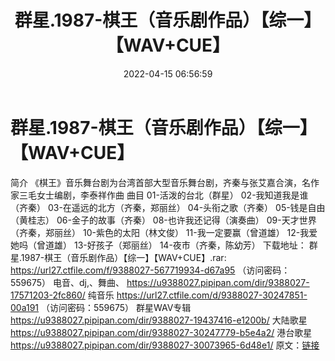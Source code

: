 ﻿---
title: 群星.1987-棋王（音乐剧作品）【综一】【WAV+CUE】
date: 2022-04-15 06:56:59
categories: WAV车载音乐、镜像
tags: 国语流行
---
# 群星.1987-棋王（音乐剧作品）【综一】【WAV+CUE】

简介
《棋王》音乐舞台剧为台湾首部大型音乐舞台剧，齐秦与张艾嘉合演，名作家三毛女士编剧，李泰祥作曲
曲目
01-活泼的台北（群星）
02-我知道我是谁（齐秦）
03-在遥远的北方（齐秦，郑丽丝）
04-头衔之歌（齐秦）
05-钱是自由（黄桂志）
06-金子的故事（齐秦）
08-也许我还记得（演奏曲）
09-天才世界（齐秦，郑丽丝）
10-紫色的太阳（林文俊）
11-我一定要赢（曾道雄）
12-我爱她吗（曾道雄）
13-好孩子（郑丽丝）
14-夜市（齐秦，陈幼芳）
下载地址：
群星.1987-棋王（音乐剧作品）【综一】【WAV+CUE】.rar: https://url27.ctfile.com/f/9388027-567719934-d67a95
（访问密码：559675）
电音、dj,、舞曲、
https://u9388027.pipipan.com/dir/9388027-17571203-2fc860/
纯音乐
https://url27.ctfile.com/d/9388027-30247851-00a191
（访问密码：559675）
群星WAV专辑
https://u9388027.pipipan.com/dir/9388027-19437416-e1200b/
大陆歌星
https://u9388027.pipipan.com/dir/9388027-30247779-b5e4a2/
港台歌星
https://u9388027.pipipan.com/dir/9388027-30073965-6d48e1/
原文：[链接](https://blog.sina.com.cn/s/blog_1647c7e7601030woi.html)